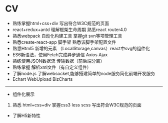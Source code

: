 # CV
* 熟练掌握html+css+div 写出符合W3C规范的页面
* react+redux+antd 理解框架生命周期 熟悉react router4.0
* 熟悉webpack 自动化构建工具 掌握git svn等项管理工具
* 熟悉create-react-app 脚手架 熟悉该脚手架配置文件
* 熟悉Html5 新增的元素 （LocalStorage,canvas）react中svg的组件化
* ES6新语法，使用Fetch完成异步通信 Axios Ajax
* 熟练使用JSON数据流 传输数据（前后端分离）
* 熟练掌握 解析xml文件（有自定义组件）
* 了解node.js 了解websocket,能够搭建简单的node服务简化前端开发服务
* Echart WebUpload BizCharts

***
* 组件化展示
1. 熟悉 html+css+div  掌握css3 less scss 写出符合W3C规范的页面
* 了解H5新特性
